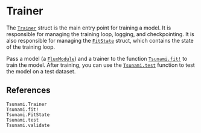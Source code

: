 # Trainer

The [`Trainer`](@ref) struct is the main entry point for training a model. It is responsible for managing the training loop, logging, and checkpointing. It is also responsible for managing the [`FitState`](@ref) struct, which contains the state of the training loop. 

Pass a model (a [`FluxModule`](@ref)) and a trainer to the function [`Tsunami.fit!`](@ref) to train the model.
After training, you can use the [`Tsunami.test`](@ref) function to test the model on a test dataset.

## References

```@docs
Tsunami.Trainer
Tsunami.fit!
Tsunami.FitState
Tsunami.test
Tsunami.validate
```
